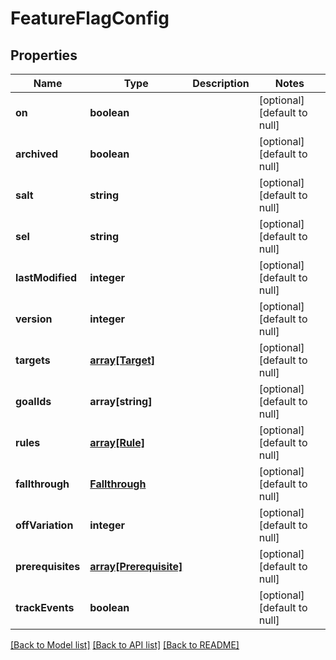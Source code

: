 # FeatureFlagConfig

## Properties
Name | Type | Description | Notes
------------ | ------------- | ------------- | -------------
**on** | **boolean** |  | [optional] [default to null]
**archived** | **boolean** |  | [optional] [default to null]
**salt** | **string** |  | [optional] [default to null]
**sel** | **string** |  | [optional] [default to null]
**lastModified** | **integer** |  | [optional] [default to null]
**version** | **integer** |  | [optional] [default to null]
**targets** | [**array[Target]**](Target.md) |  | [optional] [default to null]
**goalIds** | **array[string]** |  | [optional] [default to null]
**rules** | [**array[Rule]**](Rule.md) |  | [optional] [default to null]
**fallthrough** | [**Fallthrough**](Fallthrough.md) |  | [optional] [default to null]
**offVariation** | **integer** |  | [optional] [default to null]
**prerequisites** | [**array[Prerequisite]**](Prerequisite.md) |  | [optional] [default to null]
**trackEvents** | **boolean** |  | [optional] [default to null]

[[Back to Model list]](../README.md#documentation-for-models) [[Back to API list]](../README.md#documentation-for-api-endpoints) [[Back to README]](../README.md)


